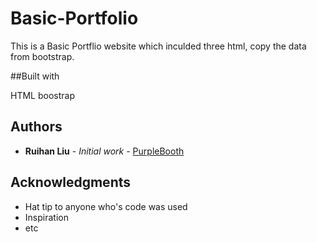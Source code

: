 # Basic-Portfolio

This is a Basic Portflio website which inculded three html, copy the data from bootstrap.

##Built with

HTML
boostrap

## Authors


* **Ruihan Liu** - *Initial work* - [PurpleBooth](https://github.com/Rainarui)



## Acknowledgments

* Hat tip to anyone who's code was used
* Inspiration
* etc
